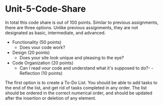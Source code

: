 # Unit-5-Code-Share

In total this code share is out of 100 points. Similar to previous assignments, there are three options. Unlike previous assignments, they are not designated as basic, intermediate, and advanced.

- Functionality (50 points)
  - Does vour code work?
- Design (20 points)
  - Does your site look unique and pleasing to the eye?
- Code Organization (20 points)
  - Can I read vour code and understand what it's supposed to do?- - Reflection (10 points)

The first option is to create a To-Do List. You should be able to add tasks to the end of the list, and get rid of tasks completed in any order. The list should be ordered in the correct numerical order, and should be updated after the insertion or deletion of any element.